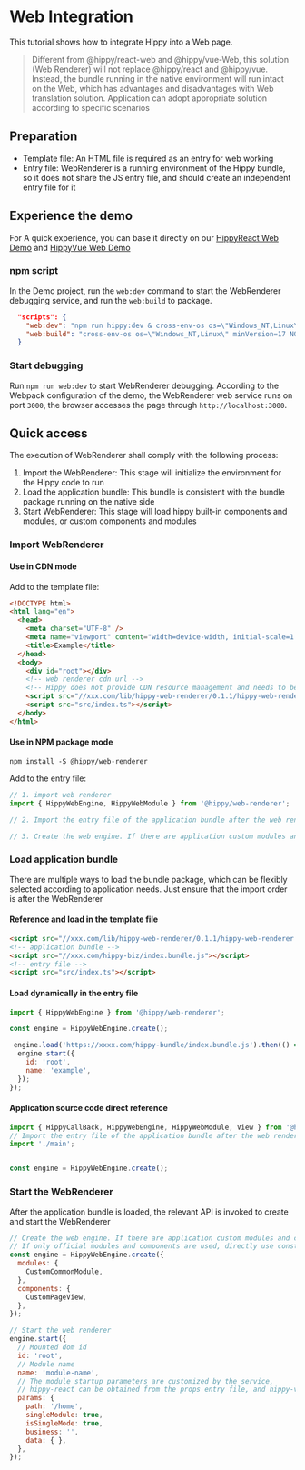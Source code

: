 # Web Integration

This tutorial shows how to integrate Hippy into a Web page.

> Different from @hippy/react-web and @hippy/vue-Web, this solution (Web Renderer) will not replace @hippy/react and @hippy/vue. Instead, the bundle running in the native environment will run intact on the Web, which has advantages and disadvantages with Web translation solution. Application can adopt appropriate solution according to specific scenarios

## Preparation

- Template file: An HTML file is required as an entry for web working
- Entry file: WebRenderer is a running environment of the Hippy bundle, so it does not share the JS entry file, and should create an independent entry file for it

## Experience the demo

For A quick experience, you can base it directly on our [HippyReact Web Demo](https://github.com/Tencent/Hippy/tree/master/examples/hippy-react-demo) and
[HippyVue Web Demo](https://github.com/Tencent/Hippy/tree/master/examples/hippy-vue-demo)

### npm script

In the Demo project, run the `web:dev` command to start the WebRenderer debugging service, and run the `web:build` to package.

```json
  "scripts": {
    "web:dev": "npm run hippy:dev & cross-env-os os=\"Windows_NT,Linux\" minVersion=17 NODE_OPTIONS=--openssl-legacy-provider webpack serve --config ./scripts/hippy-webpack.web-renderer.dev.js",
    "web:build": "cross-env-os os=\"Windows_NT,Linux\" minVersion=17 NODE_OPTIONS=--openssl-legacy-provider webpack --config ./scripts/hippy-webpack.web-renderer.js"
  }
```

### Start debugging

Run `npm run web:dev` to start WebRenderer debugging. According to the Webpack configuration of the demo, the WebRenderer web service runs on port `3000`, the browser accesses the page through `http://localhost:3000`.

## Quick access

The execution of WebRenderer shall comply with the following process:

1. Import the WebRenderer: This stage will initialize the environment for the Hippy code to run
2. Load the application bundle: This bundle is consistent with the bundle package running on the native side
3. Start WebRenderer: This stage will load hippy built-in components and modules, or custom components and modules

### Import WebRenderer

#### Use in CDN mode

Add to the template file:

```html
<!DOCTYPE html>
<html lang="en">
  <head>
    <meta charset="UTF-8" />
    <meta name="viewport" content="width=device-width, initial-scale=1.0, maximum-scale=1.0, user-scalable=0" />
    <title>Example</title>
  </head>
  <body>
    <div id="root"></div>
    <!-- web renderer cdn url -->
    <!-- Hippy does not provide CDN resource management and needs to be uploaded by the application itself -->
    <script src="//xxx.com/lib/hippy-web-renderer/0.1.1/hippy-web-renderer.js"></script>
    <script src="src/index.ts"></script>
  </body>
</html>
```

#### Use in NPM package mode

```shell
npm install -S @hippy/web-renderer
```

Add to the entry file:

```javascript
// 1. import web renderer
import { HippyWebEngine, HippyWebModule } from '@hippy/web-renderer';

// 2. Import the entry file of the application bundle after the web renderer import

// 3. Create the web engine. If there are application custom modules and components, pass them in from here
```

### Load application bundle

There are multiple ways to load the bundle package, which can be flexibly selected according to application needs. Just ensure that the import order is after the WebRenderer

#### Reference and load in the template file

```html
<script src="//xxx.com/lib/hippy-web-renderer/0.1.1/hippy-web-renderer.js"></script>
<!-- application bundle -->
<script src="//xxx.com/hippy-biz/index.bundle.js"></script>
<!-- entry file -->
<script src="src/index.ts"></script>
```

#### Load dynamically in the entry file

```javascript
import { HippyWebEngine } from '@hippy/web-renderer';

const engine = HippyWebEngine.create();

 engine.load('https://xxxx.com/hippy-bundle/index.bundle.js').then(() => {
  engine.start({
    id: 'root',
    name: 'example',
  });
});
```

#### Application source code direct reference

```javascript
import { HippyCallBack, HippyWebEngine, HippyWebModule, View } from '@hippy/web-renderer';
// Import the entry file of the application bundle after the web renderer import
import './main';


const engine = HippyWebEngine.create();
```

### Start the WebRenderer

After the application bundle is loaded, the relevant API is invoked to create and start the WebRenderer

```js
// Create the web engine. If there are application custom modules and components, pass them in from here
// If only official modules and components are used, directly use const engine = hippywebengine Create()
const engine = HippyWebEngine.create({
  modules: {
    CustomCommonModule,
  },
  components: {
    CustomPageView,
  },
});

// Start the web renderer
engine.start({
  // Mounted dom id
  id: 'root',
  // Module name
  name: 'module-name',
  // The module startup parameters are customized by the service,
  // hippy-react can be obtained from the props entry file, and hippy-vue can be obtained from app.$options.$superProps
  params: {
    path: '/home',
    singleModule: true,
    isSingleMode: true,
    business: '',
    data: { },
  },
});
```
